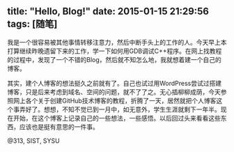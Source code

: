 title: "Hello, Blog!"
date: 2015-01-15 21:29:56
tags: [随笔]
---
我是一个很容易被其他事情转移注意力，然后中断手头上的工作的人。今天早上本打算继续昨晚遗留下来的工作，学一下如何用GDB调试C++程序。在网上找教程的过程中，发现了一个不错的Blog，然后就不知怎么地，我就想着建一个自己的博客。

其实，建个人博客的想法挺久之前就有了。自己也试过用WordPress尝试过搭建博客，只是后来考虑到域名、空间的问题，就不了了之。无心插柳柳成荫，今天参照网上各个关于创建GitHub技术博客的教程，折腾了一天，居然就把个人博客这个事弄好了。想想，不知不觉已到一月中，如无意外，学生生涯就剩下一年半。现在开始，在这个博客上记录自己的一些想法，一些感悟。以后回过头来看看这些东西，应该也是挺有意思的一件事。

@313, SIST, SYSU
